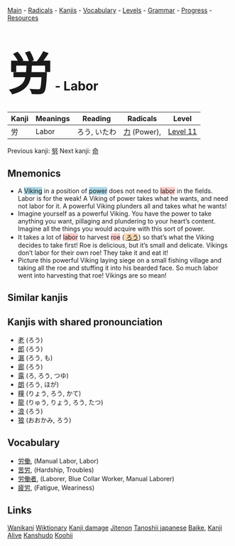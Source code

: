 <style> bigfont {font-size: 100px}</style>
[Main](../README.md) -
[Radicals](../radicals.md) -
[Kanjis](../kanjis.md) -
[Vocabulary](../vocabulary.md) -
[Levels](../levels.md) -
[Grammar](../grammar.md) - 
[Progress](../progress.md) -
[Resources](../resources.md)
# <bigfont> 労</bigfont> - Labor 

| Kanji | Meanings | Reading | Radicals | Level |
| --- | --- | --- | --- | --- |
| 労 | Labor | ろう, いたわ | [力](../radicals/力.md) (Power),  | [Level 11](../levels/wk_level11.md) |

Previous kanji: [努](努.md) Next kanji: [命](命.md) 

## Mnemonics
 * A <span style="background-color:#ADD8E6"> Viking</span> in a position of <span style="background-color:#ADD8E6"> power</span> does not need to <span style="background-color:#ffcccb"> labor</span> in the fields. Labor is for the weak! A Viking of power takes what he wants, and need not labor for it. A powerful Viking plunders all and takes what he wants!
* Imagine yourself as a powerful Viking. You have the power to take anything you want, pillaging and plundering to your heart’s content. Imagine all the things you would acquire with this sort of power.
* It takes a lot of <span style="background-color:#ffcccb"> labor</span> to harvest <span style="background-color:#ffcccb"> roe</span> (<span style="background-color:#fed8b1"> [ろう](https://jisho.org/search/ろう)</span>) so that’s what the Viking decides to take first! Roe is delicious, but it’s small and delicate. Vikings don’t labor for their own roe! They take it and eat it!
* Picture this powerful Viking laying siege on a small fishing village and taking all the roe and stuffing it into his bearded face. So much labor went into harvesting that roe! Vikings are so mean!


## Similar kanjis
 


## Kanjis with shared pronounciation
 * [老](老.md) (ろう)
* [郎](郎.md) (ろう)
* [漏](漏.md) (ろう, も)
* [廊](廊.md) (ろう)
* [露](露.md) (ろ, ろう, つゆ)
* [朗](朗.md) (ろう, ほが)
* [糧](糧.md) (りょう, ろう, かて)
* [龍](龍.md) (りゅう, りょう, ろう, たつ)
* [浪](浪.md) (ろう)
* [狼](狼.md) (おおかみ, ろう)



## Vocabulary
 * [労働](../vocabulary/労.md), (Manual Labor, Labor)
* [苦労](../vocabulary/労.md), (Hardship, Troubles)
* [労働者](../vocabulary/労.md), (Laborer, Blue Collar Worker, Manual Laborer)
* [疲労](../vocabulary/労.md), (Fatigue, Weariness)




## Links 


[Wanikani](https://www.wanikani.com/kanji/労)
[Wiktionary](https://en.wiktionary.org/wiki/労)
[Kanji damage](http://www.kanjidamage.com/kanji/search?utf8=✓&q=労)
[Jitenon](https://jitenon.com/kanji/労)
[Tanoshii japanese](https://www.tanoshiijapanese.com/dictionary/kanji.cfm?k=労)
[Baike](https://baike.baidu.com/item/労),
[Kanji Alive](https://app.kanjialive.com/労)
[Kanshudo](https://www.kanshudo.com/searchmn?q=労)
[Koohii](https://kanji.koohii.com/study/kanji/労)
